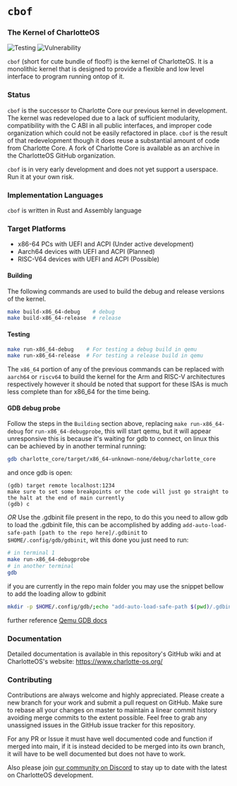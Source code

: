 
# `cbof`
### The Kernel of CharlotteOS

![Testing](https://github.com/charlotte-os/charlotte-core/actions/workflows/test_code.yml/badge.svg)
![Vulnerability](https://github.com/charlotte-os/charlotte-core/actions/workflows/cron_report.yml/badge.svg)


`cbof` (short for cute bundle of floof!) is the kernel of CharlotteOS. It is a monolithic kernel that is designed to provide a flexible and low level interface to program running ontop of it.

### Status
`cbof` is the successor to Charlotte Core our previous kernel in development. The kernel was redeveloped due to a
lack of sufficient modularity, compatibility with the C ABI in all public interfaces, and improper code organization
which could not be easily refactored in place. `cbof` is the result of that redevelopment though it does reuse a
substantial amount of code from Charlotte Core. A fork of Charlotte Core is available as an archive in the CharlotteOS GitHub organization.

`cbof` is in very early development and does not yet support a userspace. Run it at your own risk.

### Implementation Languages

`cbof` is written in Rust and Assembly language

### Target Platforms

- x86-64 PCs with UEFI and ACPI (Under active development)
- Aarch64 devices with UEFI and ACPI (Planned)
- RISC-V64 devices with UEFI and ACPI (Possible)

#### Building

The following commands are used to build the debug and release versions of the kernel.

```bash
make build-x86_64-debug    # debug
make build-x86_64-release  # release
```

#### Testing

```bash
make run-x86_64-debug    # For testing a debug build in qemu
make run-x86_64-release  # For testing a release build in qemu
```

The `x86_64` portion of any of the previous commands can be replaced with `aarch64` or `riscv64` to build the kernel for the Arm and RISC-V architectures respectively however it should be noted that support for these ISAs is much less complete than for x86_64 for the time being.

#### GDB debug probe

Follow the steps in the `Building` section above, replacing `make run-x86_64-debug` for `run-x86_64-debugprobe`, this will start qemu, but it will appear unresponsive
this is because it's waiting for gdb to connect, on linux this can be achieved by in another terminal running:

```bash
gdb charlotte_core/target/x86_64-unknown-none/debug/charlotte_core
```

and once gdb is open:

```gdb
(gdb) target remote localhost:1234
make sure to set some breakpoints or the code will just go straight to the halt at the end of main currently
(gdb) c
```

*OR*
Use the .gdbinit file present in the repo, to do this you need to allow gdb to load the .gdbinit file,
this can be accomplished by adding `add-auto-load-safe-path [path to the repo here]/.gdbinit` to `$HOME/.config/gdb/gdbinit`, wit this done you just need to run:

```bash
# in terminal 1
make run-x86_64-debugprobe
# in another terminal
gdb
```

if you are currently in the repo main folder you may use the snippet bellow to add the loading allow to gdbinit

```bash
mkdir -p $HOME/.config/gdb/;echo "add-auto-load-safe-path $(pwd)/.gdbinit" >> $HOME/.config/gdb/gdbinit
```

further reference [Qemu GDB docs](https://qemu-project.gitlab.io/qemu/system/gdb.html)

### Documentation

Detailed documentation is available in this repository's GitHub wiki and at CharlotteOS's website: https://www.charlotte-os.org/

### Contributing

Contributions are always welcome and highly appreciated. Please create a new branch for your work and submit a pull request on GitHub. Make sure to rebase all your changes on master to maintain a linear commit history avoiding merge commits to the extent possible. Feel free to grab any unassigned issues in the GitHub issue tracker for this repository.

For any PR or Issue it must have well documented code and function if merged into main, if it is instead decided to be merged into its own branch, it will have to be well documented but does not have to work.

Also please join [our community on Discord](https://discord.com/invite/vE7bCCKx4X) to stay up to date with the latest on CharlotteOS development.
